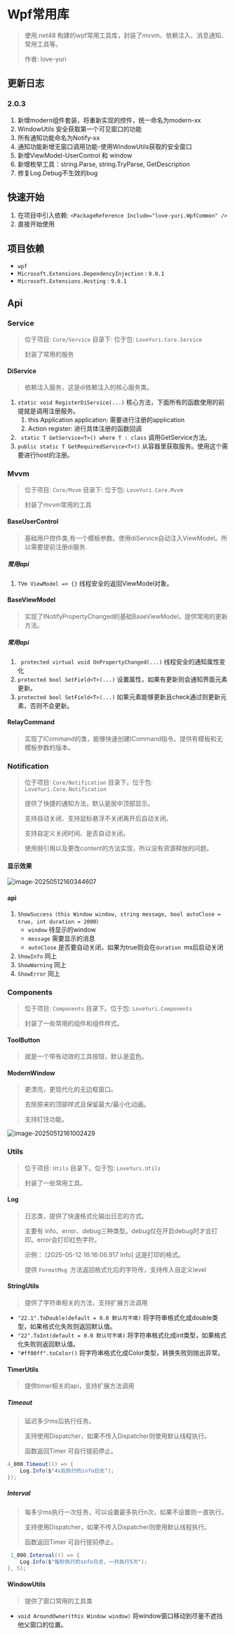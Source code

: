 # Wpf常用库

> 使用.net48 构建的wpf常用工具库，封装了mvvm、依赖注入、消息通知、常用工具等。
>
> 作者: love-yuri

## 更新日志

### 2.0.3
1. 新增modern组件套装，将重新实现的控件，统一命名为modern-xx
2. WindowUtils 安全获取第一个可见窗口的功能
3. 所有通知功能命名为Notify-xx
4. 通知功能新增无窗口调用功能-使用WindowUtils获取的安全窗口
5. 新增ViewModel-UserControl 和 window
6. 新增枚举工具：string.Parse, string.TryParse, GetDescription
7. 修复Log.Debug不生效的bug

## 快速开始

1. 在项目中引入依赖: `<PackageReference Include="love-yuri.WpfCommon" />`
2. 直接开始使用

## 项目依赖

- `wpf`
- `Microsoft.Extensions.DependencyInjection` :  `9.0.1`
- `Microsoft.Extensions.Hosting` : `9.0.1`

## Api

### Service

> 位于项目: `Core/Service` 目录下: 位于包: `LoveYuri.Core.Service`
>
> 封装了常用的服务

#### DiService

> 依赖注入服务，这是di依赖注入的核心服务类。

1. `static void RegisterDiService(...)` 核心方法，下面所有的函数使用的前提就是调用注册服务。
    1. this Application application: 需要进行注册的application
    2. Action<IServiceCollection> register: 进行具体注册的函数回调
2. ` static T GetService<T>() where T : class` 调用GetService方法。
3. `public static T GetRequiredService<T>()` 从容器里获取服务。使用这个需要进行host的注册。

### Mvvm
> 位于项目: `Core/Mvvm` 目录下: 位于包: `LoveYuri.Core.Mvvm`
>
> 封装了mvvm常用的工具

#### BaseUserControl<TVM>

> 基础用户控件类,有一个模板参数。使用diService自动注入ViewModel。所以需要提前注册di服务.

##### 常用api

1. `TVm ViewModel => {}` 线程安全的返回ViewModel对象。

#### BaseViewModel

> 实现了INotifyPropertyChanged的基础BaseViewModel，提供常用的更新方法。

##### 常用api

1. ` protected virtual void OnPropertyChanged(...)` 线程安全的通知属性变化
2. `protected bool SetField<T>(...)` 设置属性，如果有更新则会通知界面元素更新。
3. `protected bool SetField<T>(...)` 如果元素能够更新且check通过则更新元素，否则不会更新。

#### RelayCommand

> 实现了ICommand的类，能够快速创建ICommand指令。提供有模板和无模板参数的版本。

### Notification

> 位于项目: `Core/Notification` 目录下。位于包: `LoveYuri.Core.Notification`
>
> 提供了快捷的通知方法，默认是居中顶部显示。
>
> 支持自动关闭、支持鼠标悬浮不关闭离开后自动关闭。
>
> 支持自定义关闭时间、是否自动关闭。
>
> 使用弱引用以及更改content的方法实现，所以没有资源释放的问题。

#### 显示效果

![image-20250512160344607](./README.assets/image-20250512160344607.png)

#### api

1. `ShowSuccess（this Window window, string message, bool autoClose = true, int duration = 2000）`
    - `window` 待显示的window
    - `message` 需要显示的消息
    - `autoClose` 是否要自动关闭，如果为true则会在`duration `ms后启动关闭
2. `ShowInfo` 同上
3. `ShowWarning` 同上
4. `ShowError` 同上

### Components

> 位于项目: `Components` 目录下。位于包: `LoveYuri.Components`
>
> 封装了一些常用的组件和组件样式。

#### ToolButton

> 就是一个带有动效的工具按钮，默认是蓝色。

#### **ModernWindow**

> 更漂亮，更现代化的无边框窗口。
>
> 去除原来的顶部样式且保留最大/最小化动画。
>
> 支持钉住功能。

![image-20250512161002429](./README.assets/image-20250512161002429.png)

### Utils

> 位于项目: `Utils` 目录下。位于包: `LoveYuri.Utils`
>
> 封装了一些常用工具。

#### Log

> 日志类，提供了快速格式化输出日志的方式。
>
> 主要有 info、error、debug三种类型。debug仅在开启debug时才会打印。error会打印红色字符。
>
> 示例： [2025-05-12 16:16:06.917  Info] 这是打印的格式。
>
> 提供 `FormatMsg `方法返回格式化后的字符传，支持传入自定义level

#### StringUtils

> 提供了字符串相关的方法，支持扩展方法调用

- `"22.1".ToDouble(default = 0.0 默认可不填)` 将字符串格式化成double类型，如果格式化失败则返回默认值。
- `"22".ToInt(default = 0.0 默认可不填)` 将字符串格式化成int类型，如果格式化失败则返回默认值。
- `"#ff00ff".toColor()` 将字符串格式化成Color类型，转换失败则抛出异常。

#### TimerUtils

> 提供timer相关的api，支持扩展方法调用

##### Timeout

> 延迟多少ms后执行任务。
>
> 支持使用Dispatcher，如果不传入Dispatcher则使用默认线程执行。
>
> 函数返回Timer 可自行提前停止。

```csharp
4_000.Timeout(() => {
    Log.Info($"4s后执行的info日志");
});
```

##### Interval

> 每多少ms执行一次任务，可以设置最多执行n次，如果不设置则一直执行。
>
> 支持使用Dispatcher，如果不传入Dispatcher则使用默认线程执行。
>
> 函数返回Timer 可自行提前停止。

```csharp
 1_000.Interval(() => {
    Log.Info($"每秒执行的info日志，一共执行5次");
}, 5);
```

#### WindowUtils

> 提供了窗口常用的工具类

- `void AroundOwner(this Window window)` 将window窗口移动到尽量不遮挡他父窗口的位置。
